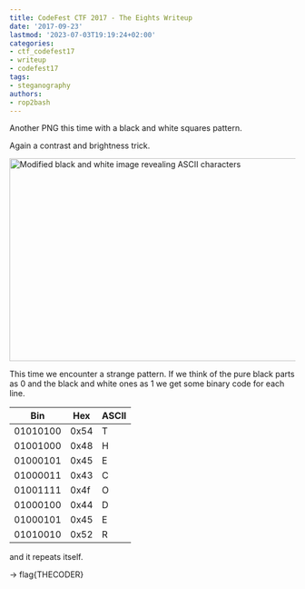 ```yaml
---
title: CodeFest CTF 2017 - The Eights Writeup
date: '2017-09-23'
lastmod: '2023-07-03T19:19:24+02:00'
categories:
- ctf_codefest17
- writeup
- codefest17
tags:
- steganography
authors:
- rop2bash
---
```


Another PNG this time with a black and white squares pattern.

Again a contrast and brightness trick.

<img class="img-responsive" src="{{ site-url }}/assets/codefest17/dots.png" alt="Modified black and white image revealing ASCII characters" width="603" height="357">

This time we encounter a strange pattern.
If we think of the pure black parts as 0 and the black and white ones as 1 we get some binary code for each line.

<table class="table">
    <thead>
        <tr>
            <th>Bin</th>
            <th>Hex</th>
            <th>ASCII</th>
        </tr>
    </thead>
    <tbody>
        <tr>
            <td>01010100</td>
            <td>0x54</td>
            <td>T</td>
        </tr>
        <tr>
            <td>01001000</td>
            <td>0x48</td>
            <td>H</td>
        </tr>
        <tr>
            <td>01000101</td>
            <td>0x45</td>
            <td>E</td>
        </tr>
        <tr>
            <td>01000011</td>
            <td>0x43</td>
            <td>C</td>
        </tr>
        <tr>
            <td>01001111</td>
            <td>0x4f</td>
            <td>O</td>
        </tr>
        <tr>
            <td>01000100</td>
            <td>0x44</td>
            <td>D</td>
        </tr>
        <tr>
            <td>01000101</td>
            <td>0x45</td>
            <td>E</td>
        </tr>
        <tr>
            <td>01010010</td>
            <td>0x52</td>
            <td>R</td>
        </tr>
    </tbody>
</table>

and it repeats itself.

-> flag{THECODER}
